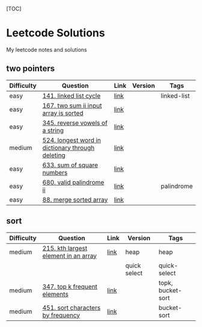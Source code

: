 [TOC] 

# Leetcode Solutions
My leetcode notes and solutions

## two pointers

| Difficulty | Question | Link | Version | Tags |
| ------ | ------ | ------ | ------ | ------ |
| easy | [141. linked list cycle](./solutions/141.py) | [link](https://leetcode.com/problems/linked-list-cycle/description/) |  | linked-list |
| easy | [167. two sum ii input array is sorted](./solutions/167.py) | [link](https://leetcode.com/problems/two-sum-ii-input-array-is-sorted/description/) |  |  |
| easy | [345. reverse vowels of a string](./solutions/345.py) | [link](https://leetcode.com/problems/reverse-vowels-of-a-string/description/) |  |  |
| medium | [524. longest word in dictionary through deleting](./solutions/524.py) | [link](https://leetcode.com/problems/longest-word-in-dictionary-through-deleting/description/) |  |  |
| easy | [633. sum of square numbers](./solutions/633.py) | [link](https://leetcode.com/problems/sum-of-square-numbers/description/) |  |  |
| easy | [680. valid palindrome ii](./solutions/680.py) | [link](https://leetcode.com/problems/valid-palindrome-ii/description/) |  | palindrome |
| easy | [88. merge sorted array](./solutions/88.py) | [link](https://leetcode.com/problems/merge-sorted-array/description/) |  |  |
## sort

| Difficulty | Question | Link | Version | Tags |
| ------ | ------ | ------ | ------ | ------ |
| medium | [215. kth largest element in an array](./solutions/215.py) | [link](https://leetcode.com/problems/kth-largest-element-in-an-array/description/) | heap | heap |
|  |  |  | quick select | quick-select |
| medium | [347. top k frequent elements](./solutions/347.py) | [link](https://leetcode.com/problems/top-k-frequent-elements/description/) |  | topk, bucket-sort |
| medium | [451. sort characters by frequency](./solutions/451.py) | [link](https://leetcode.com/problems/sort-characters-by-frequency/description/) |  | bucket-sort |
